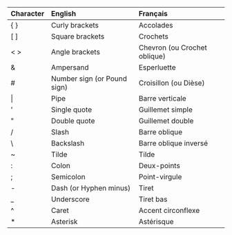 | Character | English                     | Français                     |
| :-------- | :-------------------------- | :--------------------------- |
| { }       | Curly brackets              | Accolades                    |
| [ ]       | Square brackets             | Crochets                     |
| < >       | Angle brackets              | Chevron (ou Crochet oblique) |
| &         | Ampersand                   | Esperluette                  |
| #         | Number sign (or Pound sign) | Croisillon (ou Dièse)        |
| \|        | Pipe                        | Barre verticale              |
| '         | Single quote                | Guillemet simple             |
| "         | Double quote                | Guillemet double             |
| /         | Slash                       | Barre oblique                |
| \         | Backslash                   | Barre oblique inversé        |
| ~         | Tilde                       | Tilde                        |
| :         | Colon                       | Deux-points                  |
| ;         | Semicolon                   | Point-virgule                |
| -         | Dash (or Hyphen minus)      | Tiret                        |
| _         | Underscore                  | Tiret bas                    |
| ^         | Caret                       | Accent circonflexe           |
| \*        | Asterisk                    | Astérisque                   |
